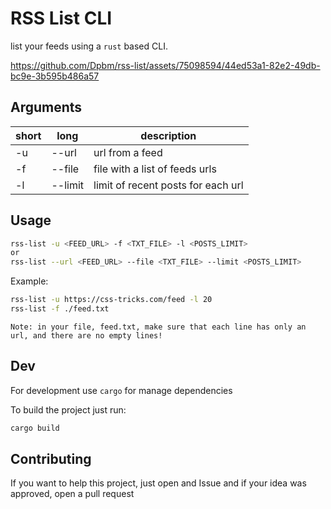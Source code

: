 # RSS List CLI
list your feeds using a `rust` based CLI.


https://github.com/Dpbm/rss-list/assets/75098594/44ed53a1-82e2-49db-bc9e-3b595b486a57


## Arguments

| short | long | description |
|-------|------|-------------|
| -u    |--url | url from a feed |
| -f    |--file| file with a list of feeds urls|
| -l    |--limit| limit of recent posts for each url|

## Usage
```bash
rss-list -u <FEED_URL> -f <TXT_FILE> -l <POSTS_LIMIT>
or
rss-list --url <FEED_URL> --file <TXT_FILE> --limit <POSTS_LIMIT>
```

Example:

```bash
rss-list -u https://css-tricks.com/feed -l 20
rss-list -f ./feed.txt 
```

`Note: in your file, feed.txt, make sure that each line has only an url, and there are no empty lines!`


## Dev

For development use `cargo` for manage dependencies

To build the project just run:
```bash
cargo build
```

## Contributing 

If you want to help this project, just open and Issue and if your idea was approved, open a pull request

